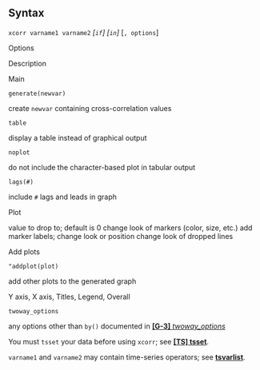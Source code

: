 ## Syntax

`xcorr varname1 varname2` _\[`if`\]
\[`in`\]_ \[`, options`\]

Options

Description

Main

`generate(newvar)`

create `newvar` containing cross-correlation values

`table`

display a table instead of graphical output

`noplot`

do not include the character-based plot in tabular output

`lags(#)`

include `#` lags and leads in graph

Plot

value to drop to; default is 0 change look of markers (color, size,
etc.) add marker labels; change look or position change look of dropped
lines

Add plots

`"addplot(plot)`

add other plots to the generated graph

Y axis, X axis, Titles, Legend, Overall

`twoway_options`

any options other than `by()` documented in
[<strong>[G-3]</strong> <em>twoway_options</em>](http://www.stata.com/help.cgi?twoway_options)

You must `tsset` your data before using `xcorr`; see
[<strong>[TS] tsset</strong>](http://www.stata.com/help.cgi?tsset).

`varname1` and `varname2` may contain time-series operators; see
[<strong>tsvarlist</strong>](http://www.stata.com/help.cgi?tsvarlist).
